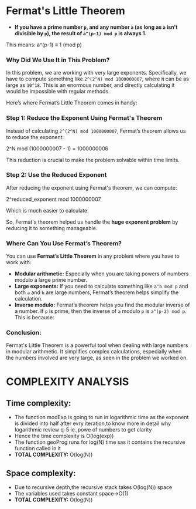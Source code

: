 # Fermat's Little Theorem

- **If you have a prime number `p`, and any number `a` (as long as `a` isn’t divisible by `p`), the result of `a^(p-1) mod p` is always 1.**

This means:
a^(p-1) ≡ 1 (mod p)

### Why Did We Use It in This Problem?

In this problem, we are working with very large exponents. Specifically, we have to compute something like `2^(2^N) mod 1000000007`, where `N` can be as large as `10^18`. This is an enormous number, and directly calculating it would be impossible with regular methods.

Here’s where Fermat’s Little Theorem comes in handy:

### Step 1: Reduce the Exponent Using Fermat's Theorem

Instead of calculating `2^(2^N) mod 1000000007`, Fermat’s theorem allows us to reduce the exponent:

2^N mod (1000000007 - 1) = 1000000006

This reduction is crucial to make the problem solvable within time limits.

### Step 2: Use the Reduced Exponent

After reducing the exponent using Fermat's theorem, we can compute:

2^reduced_exponent mod 1000000007

Which is much easier to calculate.

So, Fermat's theorem helped us handle the **huge exponent problem** by reducing it to something manageable.

### Where Can You Use Fermat’s Theorem?

You can use **Fermat’s Little Theorem** in any problem where you have to work with:

- **Modular arithmetic:** Especially when you are taking powers of numbers modulo a large prime number.
- **Large exponents:** If you need to calculate something like `a^b mod p` and both `a` and `b` are large numbers, Fermat’s theorem helps simplify the calculation.
- **Inverse modulo:** Fermat’s theorem helps you find the modular inverse of a number. If `p` is prime, then the inverse of `a` modulo `p` is `a^(p-2) mod p`. This is because:

### Conclusion:

Fermat's Little Theorem is a powerful tool when dealing with large numbers in modular arithmetic. It simplifies complex calculations, especially when the numbers involved are very large, as seen in the problem we worked on.

# COMPLEXITY ANALYSIS

## Time complexity:
- The function modExp is going to run in logarithmic time as the exponent is divided into half after evry iteration,to know more in detail why logarithmic review q-5 ie.,powe of numbers to get clarity
- Hence the time complexity is O(log(exp))
- The function geoProg runs for log(N) time sas it contains the recursive function called in it
- **TOTAL COMPLEXITY:** O(log(N))

## Space complexity:
- Due to recursive depth,the recursive stack takes O(log(N)) space
- The variables used takes constant space->O(1)
- **TOTAL COMPLEXITY:** O(log(N))
